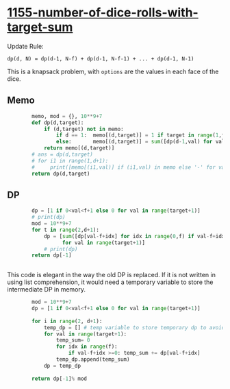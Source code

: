 # [1155-number-of-dice-rolls-with-target-sum](https://leetcode.com/problems/number-of-dice-rolls-with-target-sum/)
Update Rule:

`dp(d, N) = dp(d-1, N-f) + dp(d-1, N-f-1) + ... + dp(d-1, N-1)`

This is a knapsack problem, with `options` are the values in each face of the dice.



## Memo

```python
        memo, mod = {}, 10**9+7
        def dp(d,target):
            if (d,target) not in memo:
                if d == 1:  memo[(d,target)] = 1 if target in range(1,f+1) else 0
                else:       memo[(d,target)] = sum([dp(d-1,val) for val in range(target-f,target) if val>0])%mod
            return memo[(d,target)]
        # ans = dp(d,target)
        # for i1 in range(1,d+1):
        #     print([memo[(i1,val)] if (i1,val) in memo else '-' for val in range(1,target+1)])
        return dp(d,target)
```

## DP

```python
        dp = [1 if 0<val<f+1 else 0 for val in range(target+1)] 
        # print(dp)
        mod = 10**9+7
        for t in range(2,d+1):
            dp = [sum([dp[val-f+idx] for idx in range(0,f) if val-f+idx>=0]) %mod
                  for val in range(target+1)]
            # print(dp)
        return dp[-1]
        
```
This code is elegant in the way the old DP is replaced. If it is not written in using list comprehension, it would need a temporary variable to store the intermediate DP in memory. 

```python
        mod = 10**9+7
        dp = [1 if 0<val<f+1 else 0 for val in range(target+1)]
        
        for i in range(2, d+1):
            temp_dp = [] # temp variable to store temporary dp to avoid modifying in-place of the original dp
            for val in range(target+1):
                temp_sum= 0
                for idx in range(f):
                    if val-f+idx >=0: temp_sum += dp[val-f+idx] 
                temp_dp.append(temp_sum)
            dp = temp_dp
            
        return dp[-1]% mod
```

